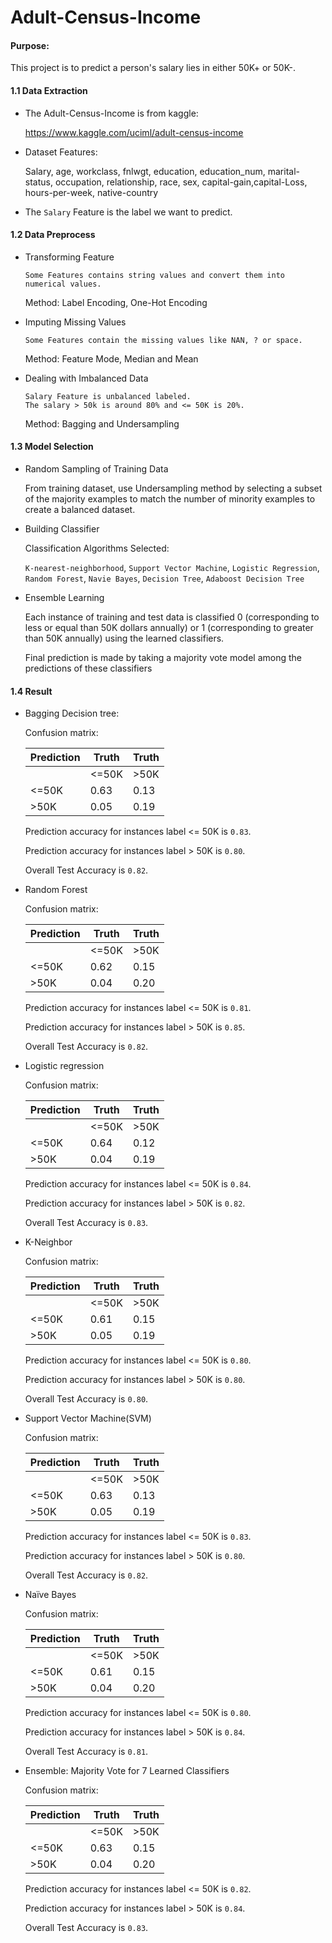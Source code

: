 # Adult-Census-Income

#### Purpose:

  This project is to predict a person's salary lies in either 50K+ or 50K-. 

#### 1.1 Data Extraction

   * The Adult-Census-Income is from kaggle:
   
   
        https://www.kaggle.com/uciml/adult-census-income
   
    
   * Dataset Features:

        Salary, age, workclass, fnlwgt, education, education_num, marital-status, occupation, relationship, race, sex, capital-gain,capital-Loss, hours-per-week, native-country
  
   * The `Salary` Feature is the label we want to predict.
  
#### 1.2 Data Preprocess

  
  * Transforming Feature
  
      ```
      Some Features contains string values and convert them into numerical values.
      ```
      Method: Label Encoding, One-Hot Encoding
  
  * Imputing Missing Values
  
      ```
      Some Features contain the missing values like NAN, ? or space.
      ```
      Method: Feature Mode, Median and Mean
  
  * Dealing with Imbalanced Data
       
       ```
       Salary Feature is unbalanced labeled. 
       The salary > 50k is around 80% and <= 50K is 20%.
       ```
      Method: Bagging and Undersampling
      
#### 1.3 Model Selection
  
  
  * Random Sampling of Training Data
      
      From training dataset, use Undersampling method by selecting a subset of the majority examples to match the number of minority examples to create a balanced dataset.
        
  
  * Building Classifier
  
      Classification Algorithms Selected:
  
      `K-nearest-neighborhood`, `Support Vector Machine`, `Logistic Regression`, `Random Forest`, `Navie Bayes`, `Decision Tree`, `Adaboost Decision Tree`
     
   * Ensemble Learning
    
        Each instance of training and test data is classified 0 (corresponding to less or equal than 50K dollars annually) or 1 (corresponding to greater than 50K annually) using the learned classifiers.
        
        Final prediction is made by taking a majority vote model among the predictions of these classifiers

#### 1.4 Result
   
   * Bagging Decision tree:
   
        Confusion matrix:
    
        | Prediction         |  Truth        |   Truth       |
        | ----------------   |-------------  |-------------  | 
        |                    | <=50K         |    >50K       |
        | <=50K              | 0.63          |    0.13       |
        | >50K               | 0.05          |    0.19       |
        
        Prediction accuracy for instances label <= 50K is `0.83`.
        
        Prediction accuracy for instances label > 50K is `0.80`.
        
        Overall Test Accuracy is `0.82`.
        
   * Random Forest
   
        Confusion matrix:
    
        | Prediction         |  Truth        |   Truth       |
        | ----------------   |-------------  |-------------  | 
        |                    | <=50K         |    >50K       |
        | <=50K              | 0.62          |    0.15       |
        | >50K               | 0.04          |    0.20       |
        
        Prediction accuracy for instances label <= 50K is `0.81`.
        
        Prediction accuracy for instances label > 50K is `0.85`.
        
        Overall Test Accuracy is `0.82`.
        
   * Logistic regression
   
        Confusion matrix:
    
        | Prediction         |  Truth        |   Truth       |
        | ----------------   |-------------  |-------------  | 
        |                    | <=50K         |    >50K       |
        | <=50K              | 0.64          |    0.12       |
        | >50K               | 0.04          |    0.19       |
        
        Prediction accuracy for instances label <= 50K is `0.84`.
        
        Prediction accuracy for instances label > 50K is `0.82`.
        
        Overall Test Accuracy is `0.83`.
        
   * K-Neighbor
   
        Confusion matrix:
    
        | Prediction         |  Truth        |   Truth       |
        | ----------------   |-------------  |-------------  | 
        |                    | <=50K         |    >50K       |
        | <=50K              | 0.61          |    0.15       |
        | >50K               | 0.05          |    0.19       |
        
        Prediction accuracy for instances label <= 50K is `0.80`.
        
        Prediction accuracy for instances label > 50K is `0.80`.
        
        Overall Test Accuracy is `0.80`.
        
   * Support Vector Machine(SVM)
   
        Confusion matrix:
    
        | Prediction         |  Truth        |   Truth       |
        | ----------------   |-------------  |-------------  | 
        |                    | <=50K         |    >50K       |
        | <=50K              | 0.63          |    0.13       |
        | >50K               | 0.05          |    0.19       |
        
        Prediction accuracy for instances label <= 50K is `0.83`.
        
        Prediction accuracy for instances label > 50K is `0.80`.
        
        Overall Test Accuracy is `0.82`. 
   
   * Naïve Bayes
   
        Confusion matrix:
    
        | Prediction         |  Truth        |   Truth       |
        | ----------------   |-------------  |-------------  | 
        |                    | <=50K         |    >50K       |
        | <=50K              | 0.61          |    0.15       |
        | >50K               | 0.04          |    0.20       |
        
        Prediction accuracy for instances label <= 50K is `0.80`.
        
        Prediction accuracy for instances label > 50K is `0.84`.
        
        Overall Test Accuracy is `0.81`. 
        

   * Ensemble: Majority Vote for 7 Learned Classifiers
   
        Confusion matrix:
    
        | Prediction         |  Truth        |   Truth       |
        | ----------------   |-------------  |-------------  | 
        |                    | <=50K         |    >50K       |
        | <=50K              | 0.63          |    0.15       |
        | >50K               | 0.04          |    0.20       |
        
        Prediction accuracy for instances label <= 50K is `0.82`.
        
        Prediction accuracy for instances label > 50K is `0.84`.
        
        Overall Test Accuracy is `0.83`.  
